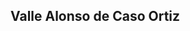 
<!---
-  👋 Hi, I’m @vallealonsodc
- 👀 I’m interested in ...
- 🌱 I’m currently learning ...
- 💞️ I’m looking to collaborate on ...
- 📫 How to reach me ...

vallealonsodc/vallealonsodc is a ✨ special ✨ repository because its `README.md` (this file) appears on your GitHub profile.
You can click the Preview link to take a look at your changes.
--->

## Valle Alonso de Caso Ortiz

